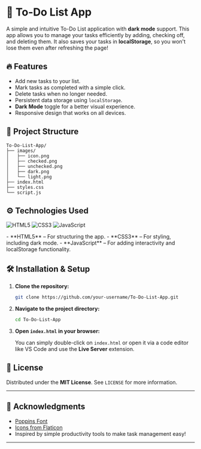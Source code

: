 # 📝 To-Do List App

A simple and intuitive To-Do List application with **dark mode** support. This app allows you to manage your tasks efficiently by adding, checking off, and deleting them. It also saves your tasks in **localStorage**, so you won't lose them even after refreshing the page!

## 🔥 Features

- Add new tasks to your list.
- Mark tasks as completed with a simple click.
- Delete tasks when no longer needed.
- Persistent data storage using `localStorage`.
- **Dark Mode** toggle for a better visual experience.
- Responsive design that works on all devices.


## 📂 Project Structure

```
To-Do-List-App/
├── images/
│   ├── icon.png
│   ├── checked.png
│   ├── unchecked.png
│   ├── dark.png
│   └── light.png
├── index.html
├── styles.css
└── script.js
```

## ⚙️ Technologies Used
<p align="left"> <img src="https://img.shields.io/badge/HTML5-E34F26?style=for-the-badge&logo=html5&logoColor=white" alt="HTML5" /> <img src="https://img.shields.io/badge/CSS3-1572B6?style=for-the-badge&logo=css3&logoColor=white" alt="CSS3" /> <img src="https://img.shields.io/badge/JavaScript-F7DF1E?style=for-the-badge&logo=javascript&logoColor=black" alt="JavaScript" /> </p>
- **HTML5** – For structuring the app.
- **CSS3** – For styling, including dark mode.
- **JavaScript** – For adding interactivity and localStorage functionality.

## 🛠️ Installation & Setup

1. **Clone the repository:**

   ```bash
   git clone https://github.com/your-username/To-Do-List-App.git
   ```

2. **Navigate to the project directory:**

   ```bash
   cd To-Do-List-App
   ```

3. **Open `index.html` in your browser:**

   You can simply double-click on `index.html` or open it via a code editor like VS Code and use the **Live Server** extension.


## 📜 License

Distributed under the **MIT License**. See `LICENSE` for more information.

---

## 🙌 Acknowledgments

- [Poppins Font](https://fonts.google.com/specimen/Poppins)
- [Icons from Flaticon](https://www.flaticon.com/)
- Inspired by simple productivity tools to make task management easy!

---
